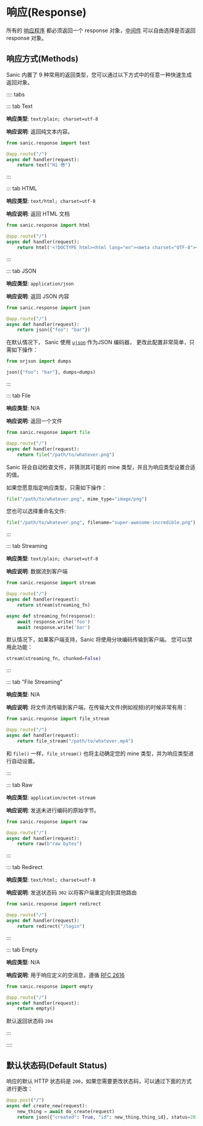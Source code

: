 # 响应(Response)

所有的 [响应程序](/zh/guide/basics/handlers.md) 都必须返回一个 response 对象，[中间件](/zh/guide/basics/middleware.md) 可以自由选择是否返回 response 对象。

## 响应方式(Methods)

Sanic 内置了 9 种常用的返回类型，您可以通过以下方式中的任意一种快速生成返回对象。

:::: tabs

::: tab Text

**响应类型**: `text/plain; charset=utf-8`

**响应说明**: 返回纯文本内容。

```python
from sanic.response import text

@app.route("/")
async def handler(request):
    return text("Hi 😎")
```

:::

::: tab HTML

**响应类型**: `text/html; charset=utf-8`

**响应说明**: 返回 HTML 文档

```python
from sanic.response import html

@app.route("/")
async def handler(request):
    return html('<!DOCTYPE html><html lang="en"><meta charset="UTF-8"><div>Hi 😎</div>')
```

:::

::: tab JSON

**响应类型**: `application/json`

**响应说明**: 返回 JSON 内容

```python
from sanic.response import json

@app.route("/")
async def handler(request):
    return json({"foo": "bar"})
```

在默认情况下， Sanic 使用 [`ujson`](https://github.com/ultrajson/ultrajson) 作为JSON 编码器， 更改此配置非常简单，只需如下操作：

```python
from orjson import dumps

json({"foo": "bar"}, dumps=dumps)
```

:::

::: tab File

**响应类型**: N/A

**响应说明**: 返回一个文件

```python
from sanic.response import file

@app.route("/")
async def handler(request):
    return file("/path/to/whatever.png")
```

Sanic 将会自动检查文件，并猜测其可能的 mine 类型，并且为响应类型设置合适的值。

如果您愿意指定响应类型，只需如下操作：

```python
file("/path/to/whatever.png", mime_type="image/png")
```

您也可以选择重命名文件:

```python
file("/path/to/whatever.png", filename="super-awesome-incredible.png")
```

:::

::: tab Streaming

**响应类型**: `text/plain; charset=utf-8`

**响应说明**: 数据流到客户端

```python
from sanic.response import stream

@app.route("/")
async def handler(request):
    return stream(streaming_fn)

async def streaming_fn(response):
    await response.write('foo')
    await response.write('bar')
```

默认情况下，如果客户端支持，Sanic 将使用分块编码传输到客户端。 您可以禁用此功能：

```python
stream(streaming_fn, chunked=False)
```

:::

::: tab "File Streaming"

**响应类型**: N/A

**响应说明**: 将文件流传输到客户端，在传输大文件(例如视频)的时候非常有用：

```python
from sanic.response import file_stream

@app.route("/")
async def handler(request):
    return file_stream("/path/to/whatever.mp4")
```

和 `file()` 一样，`file_stream()` 也将主动确定您的 mine 类型，并为响应类型进行自动设置。

:::

::: tab Raw

**响应类型**: `application/octet-stream`

**响应说明**: 发送未进行编码的原始字节。

```python
from sanic.response import raw

@app.route("/")
async def handler(request):
    return raw(b"raw bytes")
```

:::

::: tab Redirect

**响应类型**: `text/html; charset=utf-8`

**响应说明**: 发送状态码 `302` 以将客户端重定向到其他路由

```python
from sanic.response import redirect

@app.route("/")
async def handler(request):
    return redirect("/login")
```

:::

::: tab Empty

**响应类型**: N/A

**响应说明**: 用于响应定义的空消息，遵循 [RFC 2616](https://tools.ietf.org/search/rfc2616#section-7.2.1)

```python
from sanic.response import empty

@app.route("/")
async def handler(request):
    return empty()
```

默认返回状态码 `204`

:::

::::

## 默认状态码(Default Status)

响应的默认 HTTP 状态码是 `200`，如果您需要更改状态码，可以通过下面的方式进行更改：

```python
@app.post("/")
async def create_new(request):
    new_thing = await do_create(request)
    return json({"created": True, "id": new_thing.thing_id}, status=201)
```
